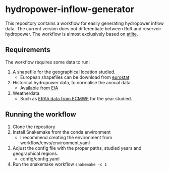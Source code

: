 # hydropower-inflow-generator

This repository contains a workflow for easily generating hydropower inflow data. The current version does not differentiate between RoR and reservoir hydropower. The workflow is almost exclusively based on [atlite](https://github.com/PyPSA/atlite). 

## Requirements

The workflow requires some data to run:
1. A shapefile for the geographical location studied.
    * European shapefiles can be download from [eurostat](https://ec.europa.eu/eurostat/web/gisco/geodata/statistical-units/territorial-units-statistics)
2. Historical hydropower data, to normalise the annual data
    * Available from [EIA](https://www.eia.gov/international/data/world/electricity/electricity-generation) 
3. Weatherdata
    * Such as [ERA5 data from ECMWF](https://www.ecmwf.int/en/forecasts/datasets/reanalysis-datasets/era5) for the year studied. 

## Running the workflow 

1. Clone the repository
2. Install Snakemake from the conda environment
    * I recommend creating the environment from workflow/envs/environment.yaml
3. Adjust the config file with the proper paths, studied years and geographical regions. 
    * config/config.yaml
4. Run the snakemake workflow `snakemake -c 1`